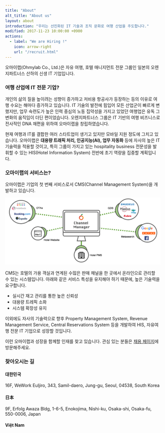 ```yaml
---
title: "About"
alt_title: "About us"
layout: about
introduction: "우리는 선진화된 IT 기술과 조직 문화로 여행 산업을 주도합니다."
modified: 2017-11-23 10:00:00 +0900
actions:
  - label: "We are Hiring !"
    icon: arrow-right
    url: "/recruit.html"
---
```

오마이랩(Ohmylab Co., Ltd.)은 자유 여행, 호텔 매니지먼트 전문 그룹인 일본의 오렌지파트너스 산하의 신생 IT 기업입니다.

### 여행 산업에 IT 전문 기업?
개인의 삶의 질을 높이려는 성향이 증가하고 저비용 항공사가 등장하는 등의 이유로 여행 수요는 해마다 증가하고 있습니다. IT 기술의 발전에 힘입어 모든 산업군이 빠르게 변했지만, 업무 숙련도가 높은 인력 중심의 노동 집약성을 가지고 있었던 여행업은 유독 그 변화의 움직임이 더딘 편이었습니다. 오렌지파트너스 그룹은 IT 기반의 여행 비즈니스로 전사적인 DNA 재편을 위하여 오마이랩을 창립하였습니다.

현재 여행과 IT를 결합한 여러 스타트업이 생기고 있지만 모바일 지원 정도에 그치고 있습니다. 오마이랩은 **대용량 트래픽 처리, 인공지능(AI), 업무 자동화** 등에 자사의 높은 IT 기술력을 적용할 것이고, 특히 그룹이 가지고 있는 hospitality business 전문성을 발휘할 수 있는 HIS(Hotel Information System) 전반에 초기 역량을 집중할 계획입니다.

### 오마이랩의 서비스는?
오마이랩은 기업의 첫 번째 서비스로서 CMS(Channel Management System)을 개발하고 있습니다.

![CMS 이미지](/assets/images/homepage/about-cms.png)

CMS는 호텔의 가용 객실과 연계된 수많은 판매 채널을 한 곳에서 온라인으로 관리할 수 있는 시스템입니다. 아래와 같은 서비스 특성을 유지해야 하기 때문에, 높은 기술력을 요구합니다.
- 실시간 재고 관리를 통한 높은 신뢰성
- 대용량 트레픽 소화
- 시스템 확장성 유지

이외에도 자사의 기술력으로 향후 Property Management System, Revenue Management Service, Central Reservations System 등을 개발하여 HIS, 자유여행 전문 IT 기업으로 성장할 것입니다.

이런 오마이랩과 성장을 함께할 인재를 찾고 있습니다. 관심 있는 분들은 [채용 페이지](/recruit/)에 방문해주세요.

### 찾아오시는 길
#### 대한민국
16F, WeWork Euljiro, 343, Samil-daero, Jung-gu, Seoul, 04538, South Korea
#### 日本
9F, Erfolg Awaza Bldg, 1-6-5, Enokojima, Nishi-ku, Osaka-shi, Osaka-fu, 550-0006, Japan 
#### Việt Nam
